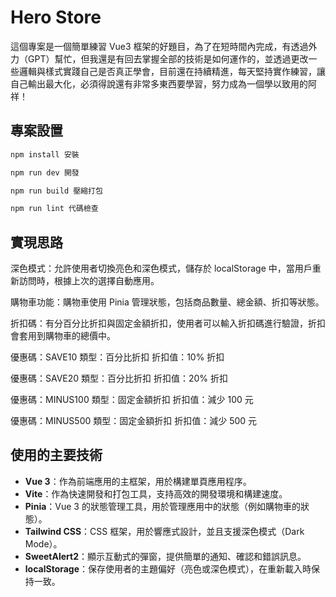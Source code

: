 # Hero Store

這個專案是一個簡單練習 Vue3 框架的好題目，為了在短時間內完成，有透過外力（GPT）幫忙，但我還是有回去掌握全部的技術是如何運作的，並透過更改一些邏輯與樣式實踐自己是否真正學會，目前還在持續精進，每天堅持實作練習，讓自己輸出最大化，必須得說還有非常多東西要學習，努力成為一個學以致用的阿祥！

## 專案設置

```sh
npm install 安裝

npm run dev 開發

npm run build 壓縮打包

npm run lint 代碼檢查

```

## 實現思路

深色模式：允許使用者切換亮色和深色模式，儲存於 localStorage 中，當用戶重新訪問時，根據上次的選擇自動應用。

購物車功能：購物車使用 Pinia 管理狀態，包括商品數量、總金額、折扣等狀態。

折扣碼：有分百分比折扣與固定金額折扣，使用者可以輸入折扣碼進行驗證，折扣會套用到購物車的總價中。

優惠碼：SAVE10
類型：百分比折扣
折扣值：10% 折扣

優惠碼：SAVE20
類型：百分比折扣
折扣值：20% 折扣

優惠碼：MINUS100
類型：固定金額折扣
折扣值：減少 100 元

優惠碼：MINUS500
類型：固定金額折扣
折扣值：減少 500 元

## 使用的主要技術

- **Vue 3**：作為前端應用的主框架，用於構建單頁應用程序。
- **Vite**：作為快速開發和打包工具，支持高效的開發環境和構建速度。
- **Pinia**：Vue 3 的狀態管理工具，用於管理應用中的狀態（例如購物車的狀態）。
- **Tailwind CSS**：CSS 框架，用於響應式設計，並且支援深色模式（Dark Mode）。
- **SweetAlert2**：顯示互動式的彈窗，提供簡單的通知、確認和錯誤訊息。
- **localStorage**：保存使用者的主題偏好（亮色或深色模式），在重新載入時保持一致。